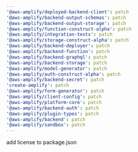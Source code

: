```yaml
---
'@aws-amplify/deployed-backend-client': patch
'@aws-amplify/backend-output-schemas': patch
'@aws-amplify/backend-output-storage': patch
'@aws-amplify/function-construct-alpha': patch
'@aws-amplify/integration-tests': patch
'@aws-amplify/storage-construct-alpha': patch
'@aws-amplify/backend-deployer': patch
'@aws-amplify/backend-function': patch
'@aws-amplify/backend-graphql': patch
'@aws-amplify/backend-storage': patch
'@aws-amplify/model-generator': patch
'@aws-amplify/auth-construct-alpha': patch
'@aws-amplify/backend-secret': patch
'create-amplify': patch
'@aws-amplify/form-generator': patch
'@aws-amplify/client-config': patch
'@aws-amplify/platform-core': patch
'@aws-amplify/backend-auth': patch
'@aws-amplify/plugin-types': patch
'@aws-amplify/backend': patch
'@aws-amplify/sandbox': patch
---
```


add license to package.json

